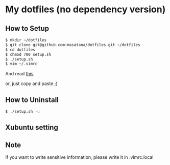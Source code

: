 # My dotfiles (no dependency version)

## How to Setup

```sh
$ mkdir ~/dotfiles
$ git clone git@github.com:masatana/dotfiles.git ~/dotfiles
$ cd dotfiles
$ chmod 700 setup.sh
$ ./setup.sh
$ vim ~/.vimrc
```

And read [this](https://github.com/junegunn/vim-plug)

or, just copy and paste ;)

## How to Uninstall

```sh
$ ./setup.sh -u
```

## Xubuntu setting


## Note
If you want to write sensitive information, please write it in .vimrc.local

